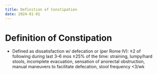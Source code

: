 ```yaml
---
title: Definition of Constipation
date: 2024-01-01
---
```

# Definition of Constipation


* Defined as dissatisfaction w/ defecation or (per Rome IV): ≥2 of following during last 3–6 mos ≥25% of the time: straining, lumpy/hard stools, incomplete evacuation, sensation of anorectal obstruction, manual maneuvers to facilitate defecation, stool frequency <3/wk
